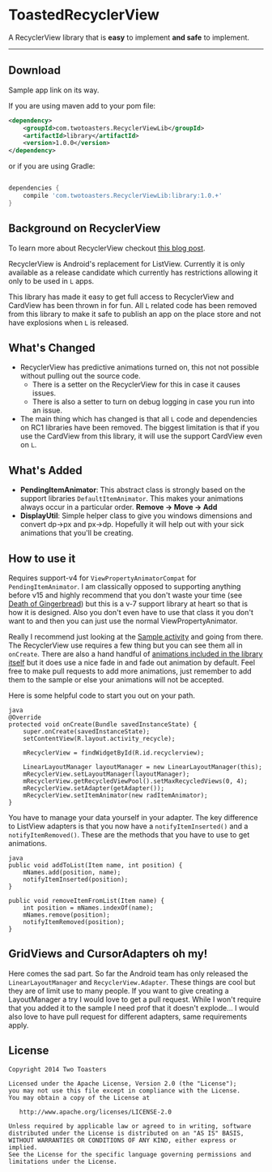 # ToastedRecyclerView

A RecyclerView library that is **easy** to implement **and safe** to implement.

---

## Download

Sample app link on its way.

If you are using maven add to your pom file:
```xml
<dependency>
    <groupId>com.twotoasters.RecyclerViewLib</groupId>
    <artifactId>library</artifactId>
    <version>1.0.0</version>
</dependency>
```

or if you are using Gradle:

```groovy

dependencies {
    compile 'com.twotoasters.RecyclerViewLib:library:1.0.+'
}
```

## Background on RecyclerView
To learn more about RecyclerView checkout [this blog post](http://www.grokkingandroid.com/first-glance-androids-recyclerview/).

RecyclerView is Android's replacement for ListView. Currently it is only available as a release candidate which currently has restrictions allowing it only to be used in `L` apps.

This library has made it easy to get full access to RecyclerView and CardView has been thrown in for fun. All `L` related code has been removed from this library to make it safe to publish an app on the place store and not have explosions when `L` is released.
 
## What's Changed
- RecyclerView has predictive animations turned on, this not not possible without pulling out the source code.
    - There is a setter on the RecyclerView for this in case it causes issues.
    - There is also a setter to turn on debug logging in case you run into an issue.  
- The main thing which has changed is that all `L` code and dependencies on RC1 libraries have been removed. The biggest limitation is that if you use the CardView from this library, it will use the support CardView even on `L`.

## What's Added
- **PendingItemAnimator**: This abstract class is strongly based on the support libraries `DefaultItemAnimator`. This makes your animations always occur in a particular order. 
**Remove -> Move -> Add**
- **DisplayUtil**: Simple helper class to give you windows dimensions and convert dp->px and px->dp. Hopefully it will help out with your sick animations that you'll be creating.

## How to use it
Requires support-v4 for `ViewPropertyAnimatorCompat` for `PendingItemAnimator`. I am classically opposed to supporting anything before v15 and highly recommend that you don't waste your time (see [Death of Gingerbread](http://toastdroid.com/2014/03/05/2013-the-death-of-gingerbread-2/)) but this is a v-7 support library at heart so that is how it is designed. Also you don't even have to use that class it you don't want to and then you can just use the normal ViewPropertyAnimator.

Really I recommend just looking at the [Sample activity](https://github.com/twotoasters/RecyclerViewSample/blob/master/sample/src/main/java/com/twotoasters/recycled/RecycleActivity.java) and going from there. The RecyclerView use requires a few thing but you can see them all in `onCreate`. There are also a hand handful of [animations included in the library itself](https://github.com/twotoasters/RecyclerViewSample/tree/master/library/src/main/java/com/twotoasters/anim) but it does use a nice fade in and fade out animation by default. Feel free to make pull requests to add more animations, just remember to add them to the sample or else your animations will not be accepted.

Here is some helpful code to start you out on your path.

    java
    @Override
    protected void onCreate(Bundle savedInstanceState) {
        super.onCreate(savedInstanceState);
        setContentView(R.layout.activity_recycle);
        
        mRecyclerView = findWidgetById(R.id.recyclerview);

        LinearLayoutManager layoutManager = new LinearLayoutManager(this);
        mRecyclerView.setLayoutManager(layoutManager);
        mRecyclerView.getRecycledViewPool().setMaxRecycledViews(0, 4);
        mRecyclerView.setAdapter(getAdapter());
        mRecyclerView.setItemAnimator(new radItemAnimator);
    }

You have to manage your data yourself in your adapter. The key difference to ListView adapters is that you now have a `notifyItemInserted()` and a `notifyItemRemoved()`. These are the methods that you have to use to get animations.

    java
    public void addToList(Item name, int position) {
        mNames.add(position, name);
        notifyItemInserted(position);
    }

    public void removeItemFromList(Item name) {
        int position = mNames.indexOf(name);
        mNames.remove(position);
        notifyItemRemoved(position);
    }

## GridViews and CursorAdapters oh my!
Here comes the sad part. So far the Android team has only released the `LinearLayoutManager` and `RecyclerView.Adapter`. These things are cool but they are of limit use to many people. If you want to give creating a LayoutManager a try I would love to get a pull request. While I won't require that you added it to the sample I need prof that it doesn't explode... I would also love to have pull request for different adapters, same requirements apply.


## License

    Copyright 2014 Two Toasters
    
    Licensed under the Apache License, Version 2.0 (the "License");
    you may not use this file except in compliance with the License.
    You may obtain a copy of the License at
    
       http://www.apache.org/licenses/LICENSE-2.0
       
    Unless required by applicable law or agreed to in writing, software
    distributed under the License is distributed on an "AS IS" BASIS,
    WITHOUT WARRANTIES OR CONDITIONS OF ANY KIND, either express or implied.
    See the License for the specific language governing permissions and
    limitations under the License.
    
